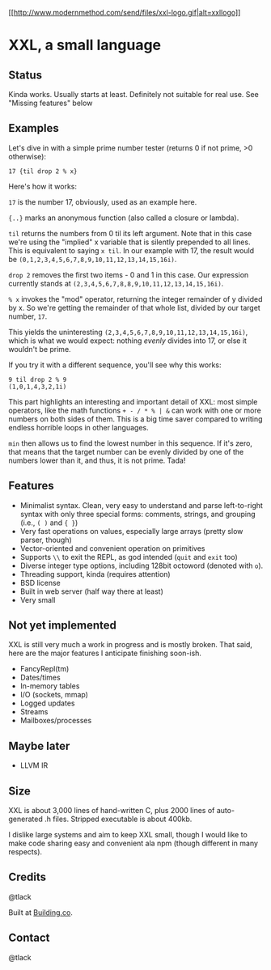 [[http://www.modernmethod.com/send/files/xxl-logo.gif|alt=xxllogo]]

# XXL, a small language

## Status

Kinda works. Usually starts at least. Definitely not suitable for real use. See
"Missing features" below

## Examples

Let's dive in with a simple prime number tester (returns 0 if not prime, >0
otherwise):

```
17 {til drop 2 % x}
```

Here's how it works:

`17` is the number 17, obviously, used as an example here.

`{..}` marks an anonymous function (also called a closure or lambda).

`til` returns the numbers from 0 til its left argument. Note that in this
case we're using the "implied" x variable that is silently prepended to
all lines. This is equivalent to saying `x til`. In our example with 17,
the result would be `(0,1,2,3,4,5,6,7,8,9,10,11,12,13,14,15,16i)`.

`drop 2` removes the first two items - 0 and 1 in this case. Our expression
currently stands at `(2,3,4,5,6,7,8,8,9,10,11,12,13,14,15,16i)`.

`% x` invokes the "mod" operator, returning the integer remainder of y divided
by x. So we're getting the remainder of that whole list, divided by our target
number, `17`. 

This yields the uninteresting `(2,3,4,5,6,7,8,9,10,11,12,13,14,15,16i)`, which
is what we would expect: nothing *evenly* divides into 17, or else it wouldn't
be prime. 

If you try it with a different sequence, you'll see why this works:

```
9 til drop 2 % 9
(1,0,1,4,3,2,1i)
```

This part highlights an interesting and important detail of XXL: most simple
operators, like the math functions `+ - / * % | &` can work with one or
more numbers on both sides of them. This is a big time saver compared to
writing endless horrible loops in other languages.

`min` then allows us to find the lowest number in this sequence. If it's 
zero, that means that the target number can be evenly divided by one of
the numbers lower than it, and thus, it is not prime. Tada!

## Features

- Minimalist syntax. Clean, very easy to understand and parse left-to-right syntax with only three special forms:
comments, strings, and grouping (i.e., `( )` and `{ }`)
- Very fast operations on values, especially large arrays (pretty slow parser, though)
- Vector-oriented and convenient operation on primitives 
- Supports `\\` to exit the REPL, as god intended (`quit` and `exit` too)
- Diverse integer type options, including 128bit octoword (denoted with `o`).
- Threading support, kinda (requires attention)
- BSD license
- Built in web server (half way there at least)
- Very small

## Not yet implemented

XXL is still very much a work in progress and is mostly broken. That said, here are the 
major features I anticipate finishing soon-ish.

- FancyRepl(tm)
- Dates/times
- In-memory tables
- I/O (sockets, mmap)
- Logged updates
- Streams
- Mailboxes/processes

## Maybe later

- LLVM IR 

## Size

XXL is about 3,000 lines of hand-written C, plus 2000 lines of auto-generated
.h files. Stripped executable is about 400kb.

I dislike large systems and aim to keep XXL small, though I would like to make
code sharing easy and convenient ala npm (though different in many respects).

## Credits

@tlack

Built at [Building.co](http://building.co).

## Contact

@tlack

